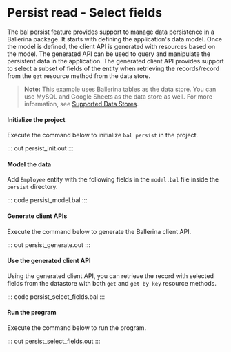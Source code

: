 # Persist read - Select fields

The bal persist feature provides support to manage data persistence in a Ballerina package. It starts with defining the application's data model. Once the model is defined, the client API is generated with resources based on the model. The generated
API can be used to query and manipulate the persistent data in the application.
The generated client API provides support to select a subset of fields of the entity when retrieving the records/record from the `get` resource method from the data store.

> **Note:** This example uses Ballerina tables as the data store. You can use MySQL and Google Sheets as the data store as well. For more information, see [Supported Data Stores](/learn/supported-data-stores/).

#### Initialize the project
Execute the command below to initialize `bal persist` in the project.

::: out persist_init.out :::

#### Model the data

Add `Employee` entity with the following fields in the `model.bal` file inside the `persist` directory.

::: code persist_model.bal :::

#### Generate client APIs
Execute the command below to generate the Ballerina client API.

::: out persist_generate.out :::

#### Use the generated client API

Using the generated client API, you can retrieve the record with selected fields from the datastore with both `get` and `get by key` resource methods.

::: code persist_select_fields.bal :::

#### Run the program

Execute the command below to run the program.

::: out persist_select_fields.out :::
